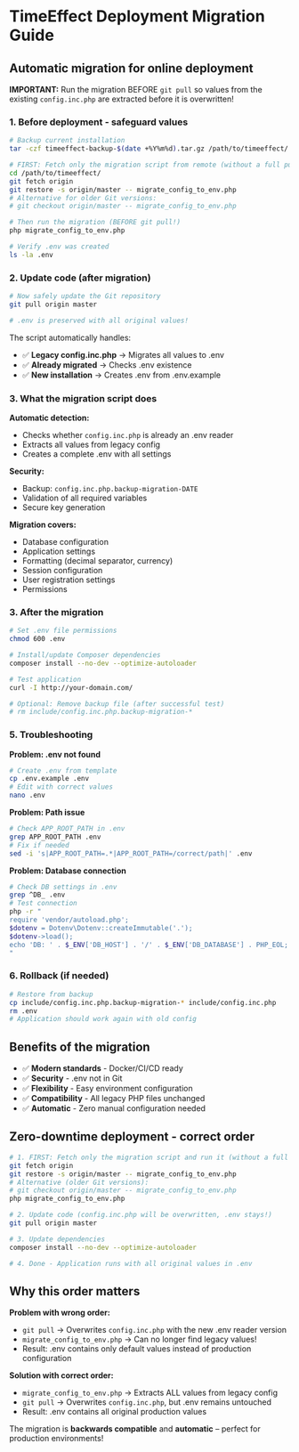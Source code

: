 # TimeEffect Deployment Migration Guide

## Automatic migration for online deployment

**IMPORTANT:** Run the migration BEFORE `git pull` so values from the existing `config.inc.php` are extracted before it is overwritten!

### 1. Before deployment - safeguard values

```bash
# Backup current installation
tar -czf timeeffect-backup-$(date +%Y%m%d).tar.gz /path/to/timeeffect/

# FIRST: Fetch only the migration script from remote (without a full pull)
cd /path/to/timeeffect/
git fetch origin
git restore -s origin/master -- migrate_config_to_env.php
# Alternative for older Git versions:
# git checkout origin/master -- migrate_config_to_env.php

# Then run the migration (BEFORE git pull!)
php migrate_config_to_env.php

# Verify .env was created
ls -la .env
```

### 2. Update code (after migration)

```bash
# Now safely update the Git repository
git pull origin master

# .env is preserved with all original values!
```

The script automatically handles:
- ✅ **Legacy config.inc.php** → Migrates all values to .env
- ✅ **Already migrated** → Checks .env existence
- ✅ **New installation** → Creates .env from .env.example

### 3. What the migration script does

**Automatic detection:**
- Checks whether `config.inc.php` is already an .env reader
- Extracts all values from legacy config
- Creates a complete .env with all settings

**Security:**
- Backup: `config.inc.php.backup-migration-DATE`
- Validation of all required variables
- Secure key generation

**Migration covers:**
- Database configuration
- Application settings  
- Formatting (decimal separator, currency)
- Session configuration
- User registration settings
- Permissions

### 3. After the migration

```bash
# Set .env file permissions
chmod 600 .env

# Install/update Composer dependencies
composer install --no-dev --optimize-autoloader

# Test application
curl -I http://your-domain.com/

# Optional: Remove backup file (after successful test)
# rm include/config.inc.php.backup-migration-*
```

### 5. Troubleshooting

**Problem: .env not found**
```bash
# Create .env from template
cp .env.example .env
# Edit with correct values
nano .env
```

**Problem: Path issue**
```bash
# Check APP_ROOT_PATH in .env
grep APP_ROOT_PATH .env
# Fix if needed
sed -i 's|APP_ROOT_PATH=.*|APP_ROOT_PATH=/correct/path|' .env
```

**Problem: Database connection**
```bash
# Check DB settings in .env
grep ^DB_ .env
# Test connection
php -r "
require 'vendor/autoload.php';
$dotenv = Dotenv\Dotenv::createImmutable('.');
$dotenv->load();
echo 'DB: ' . $_ENV['DB_HOST'] . '/' . $_ENV['DB_DATABASE'] . PHP_EOL;
"
```

### 6. Rollback (if needed)

```bash
# Restore from backup
cp include/config.inc.php.backup-migration-* include/config.inc.php
rm .env
# Application should work again with old config
```

## Benefits of the migration

- ✅ **Modern standards** - Docker/CI/CD ready
- ✅ **Security** - .env not in Git
- ✅ **Flexibility** - Easy environment configuration  
- ✅ **Compatibility** - All legacy PHP files unchanged
- ✅ **Automatic** - Zero manual configuration needed

## Zero-downtime deployment - correct order

```bash
# 1. FIRST: Fetch only the migration script and run it (without a full pull)
git fetch origin
git restore -s origin/master -- migrate_config_to_env.php
# Alternative (older Git versions):
# git checkout origin/master -- migrate_config_to_env.php
php migrate_config_to_env.php

# 2. Update code (config.inc.php will be overwritten, .env stays!)
git pull origin master

# 3. Update dependencies
composer install --no-dev --optimize-autoloader

# 4. Done - Application runs with all original values in .env
```

## Why this order matters

**Problem with wrong order:**
- `git pull` → Overwrites `config.inc.php` with the new .env reader version
- `migrate_config_to_env.php` → Can no longer find legacy values!
- Result: .env contains only default values instead of production configuration

**Solution with correct order:**
- `migrate_config_to_env.php` → Extracts ALL values from legacy config
- `git pull` → Overwrites `config.inc.php`, but .env remains untouched
- Result: .env contains all original production values

The migration is **backwards compatible** and **automatic** – perfect for production environments!

